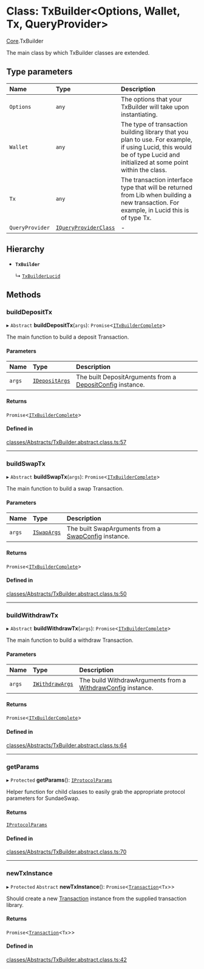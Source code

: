 # Class: TxBuilder<Options, Wallet, Tx, QueryProvider\>

[Core](../modules/Core.md).TxBuilder

The main class by which TxBuilder classes are extended.

## Type parameters

| Name | Type | Description |
| :------ | :------ | :------ |
| `Options` | `any` | The options that your TxBuilder will take upon instantiating. |
| `Wallet` | `any` | The type of transaction building library that you plan to use. For example, if using Lucid, this would be of type Lucid and initialized at some point within the class. |
| `Tx` | `any` | The transaction interface type that will be returned from Lib when building a new transaction. For example, in Lucid this is of type Tx. |
| `QueryProvider` | [`IQueryProviderClass`](../interfaces/Core.IQueryProviderClass.md) | - |

## Hierarchy

- **`TxBuilder`**

  ↳ [`TxBuilderLucid`](Extensions.TxBuilderLucid.md)

## Methods

### buildDepositTx

▸ `Abstract` **buildDepositTx**(`args`): `Promise`<[`ITxBuilderComplete`](../interfaces/Core.ITxBuilderComplete.md)\>

The main function to build a deposit Transaction.

#### Parameters

| Name | Type | Description |
| :------ | :------ | :------ |
| `args` | [`IDepositArgs`](../interfaces/Core.IDepositArgs.md) | The built DepositArguments from a [DepositConfig](Core.DepositConfig.md) instance. |

#### Returns

`Promise`<[`ITxBuilderComplete`](../interfaces/Core.ITxBuilderComplete.md)\>

#### Defined in

[classes/Abstracts/TxBuilder.abstract.class.ts:57](https://github.com/SundaeSwap-finance/sundae-sdk/blob/main/packages/core/src/classes/Abstracts/TxBuilder.abstract.class.ts#L57)

___

### buildSwapTx

▸ `Abstract` **buildSwapTx**(`args`): `Promise`<[`ITxBuilderComplete`](../interfaces/Core.ITxBuilderComplete.md)\>

The main function to build a swap Transaction.

#### Parameters

| Name | Type | Description |
| :------ | :------ | :------ |
| `args` | [`ISwapArgs`](../interfaces/Core.ISwapArgs.md) | The built SwapArguments from a [SwapConfig](Core.SwapConfig.md) instance. |

#### Returns

`Promise`<[`ITxBuilderComplete`](../interfaces/Core.ITxBuilderComplete.md)\>

#### Defined in

[classes/Abstracts/TxBuilder.abstract.class.ts:50](https://github.com/SundaeSwap-finance/sundae-sdk/blob/main/packages/core/src/classes/Abstracts/TxBuilder.abstract.class.ts#L50)

___

### buildWithdrawTx

▸ `Abstract` **buildWithdrawTx**(`args`): `Promise`<[`ITxBuilderComplete`](../interfaces/Core.ITxBuilderComplete.md)\>

The main function to build a withdraw Transaction.

#### Parameters

| Name | Type | Description |
| :------ | :------ | :------ |
| `args` | [`IWithdrawArgs`](../interfaces/Core.IWithdrawArgs.md) | The build WithdrawArguments from a [WithdrawConfig](Core.WithdrawConfig.md) instance. |

#### Returns

`Promise`<[`ITxBuilderComplete`](../interfaces/Core.ITxBuilderComplete.md)\>

#### Defined in

[classes/Abstracts/TxBuilder.abstract.class.ts:64](https://github.com/SundaeSwap-finance/sundae-sdk/blob/main/packages/core/src/classes/Abstracts/TxBuilder.abstract.class.ts#L64)

___

### getParams

▸ `Protected` **getParams**(): [`IProtocolParams`](../interfaces/Core.IProtocolParams.md)

Helper function for child classes to easily grab the appropriate protocol parameters for SundaeSwap.

#### Returns

[`IProtocolParams`](../interfaces/Core.IProtocolParams.md)

#### Defined in

[classes/Abstracts/TxBuilder.abstract.class.ts:70](https://github.com/SundaeSwap-finance/sundae-sdk/blob/main/packages/core/src/classes/Abstracts/TxBuilder.abstract.class.ts#L70)

___

### newTxInstance

▸ `Protected` `Abstract` **newTxInstance**(): `Promise`<[`Transaction`](Core.Transaction.md)<`Tx`\>\>

Should create a new [Transaction](Core.Transaction.md) instance from the supplied transaction library.

#### Returns

`Promise`<[`Transaction`](Core.Transaction.md)<`Tx`\>\>

#### Defined in

[classes/Abstracts/TxBuilder.abstract.class.ts:42](https://github.com/SundaeSwap-finance/sundae-sdk/blob/main/packages/core/src/classes/Abstracts/TxBuilder.abstract.class.ts#L42)
